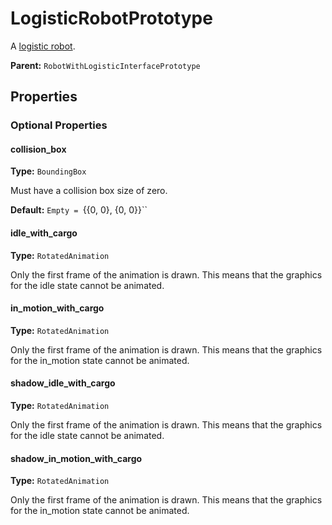 # LogisticRobotPrototype

A [logistic robot](https://wiki.factorio.com/Logistic_robot).

**Parent:** `RobotWithLogisticInterfacePrototype`

## Properties

### Optional Properties

#### collision_box

**Type:** `BoundingBox`

Must have a collision box size of zero.

**Default:** `Empty = `{{0, 0}, {0, 0}}``

#### idle_with_cargo

**Type:** `RotatedAnimation`

Only the first frame of the animation is drawn. This means that the graphics for the idle state cannot be animated.

#### in_motion_with_cargo

**Type:** `RotatedAnimation`

Only the first frame of the animation is drawn. This means that the graphics for the in_motion state cannot be animated.

#### shadow_idle_with_cargo

**Type:** `RotatedAnimation`

Only the first frame of the animation is drawn. This means that the graphics for the idle state cannot be animated.

#### shadow_in_motion_with_cargo

**Type:** `RotatedAnimation`

Only the first frame of the animation is drawn. This means that the graphics for the in_motion state cannot be animated.

